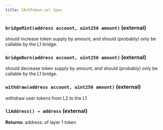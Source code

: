 ```yaml
---
title: IArbToken.sol Spec
---
```


### `bridgeMint(address account, uint256 amount)` (external)

should increase token supply by amount, and should (probably) only be callable by the L1 bridge.

### `bridgeBurn(address account, uint256 amount)` (external)

should decrease token supply by amount, and should (probably) only be callable by the L1 bridge.

### `withdraw(address account, uint256 amount)` (external)

withdraw user tokens from L2 to the L1

### `l1Address() → address` (external)

**Returns**: address: of layer 1 token
